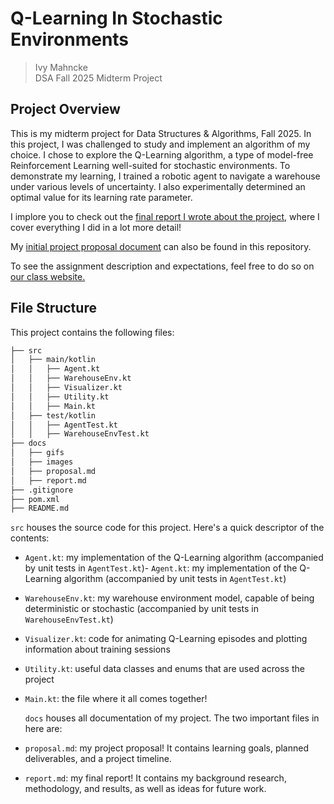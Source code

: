 # Q-Learning In Stochastic Environments

> Ivy Mahncke\
> DSA Fall 2025 Midterm Project

## Project Overview

This is my midterm project for Data Structures & Algorithms, Fall 2025. In this project, I was challenged to study and implement an algorithm of my choice. I chose to explore the Q-Learning algorithm, a type of model-free Reinforcement Learning well-suited for stochastic environments. To demonstrate my learning, I trained a robotic agent to navigate a warehouse under various levels of uncertainty. I also experimentally determined an optimal value for its learning rate parameter.

I implore you to check out the [final report I wrote about the project,](docs/report.md) where I cover everything I did in a lot more detail!

My [initial project proposal document](docs/proposal.md) can also be found in this repository.

To see the assignment description and expectations, feel free to do so on [our class website.](https://olindsa2025.github.io/assignments/assignment_06.html)

## File Structure

This project contains the following files:

```bash
├── src
│   ├── main/kotlin
│   │   ├── Agent.kt
│   │   ├── WarehouseEnv.kt
│   │   ├── Visualizer.kt
│   │   ├── Utility.kt
│   │   ├── Main.kt
│   ├── test/kotlin
│   │   ├── AgentTest.kt
│   │   ├── WarehouseEnvTest.kt
├── docs
│   ├── gifs
│   ├── images
│   ├── proposal.md
│   ├── report.md
├── .gitignore
├── pom.xml
├── README.md
```

`src` houses the source code for this project. Here's a quick descriptor of the contents:
- `Agent.kt`: my implementation of the Q-Learning algorithm (accompanied by unit tests in `AgentTest.kt`)- `Agent.kt`: my implementation of the Q-Learning algorithm (accompanied by unit tests in `AgentTest.kt`)
- `WarehouseEnv.kt`: my warehouse environment model, capable of being deterministic or stochastic (accompanied by unit tests in `WarehouseEnvTest.kt`)
- `Visualizer.kt`: code for animating Q-Learning episodes and plotting information about training sessions
- `Utility.kt`: useful data classes and enums that are used across the project
- `Main.kt`: the file where it all comes together!


  `docs` houses all documentation of my project. The two important files in here are:
- `proposal.md`: my project proposal! It contains learning goals, planned deliverables, and a project timeline.
- `report.md`: my final report! It contains my background research, methodology, and results, as well as ideas for future work.